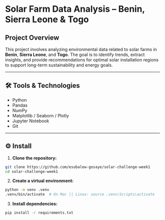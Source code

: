 # Solar Farm Data Analysis – Benin, Sierra Leone & Togo

## Project Overview

This project involves analyzing environmental data related to solar farms in **Benin**, **Sierra Leone**, and **Togo**. The goal is to identify trends, extract insights, and provide recommendations for optimal solar installation regions to support long-term sustainability and energy goals.

---

## 🛠️ Tools & Technologies

- Python
- Pandas
- NumPy
- Matplotlib / Seaborn / Plotly
- Jupyter Notebook
- Git

---

## ⚙️ Install

1. **Clone the repository:**

```bash
git clone https://github.com/esubalew-gosaye/solar-challenge-week1
cd solar-challenge-week1
```
2. **Create a virtual environment:**

```bash
python -m venv .venv
.venv/bin/activate  # On Mac || Linux: source .venv\Scripts\activate
```
3. **Install dependencies:**
   
```bash
pip install -r requirements.txt

```